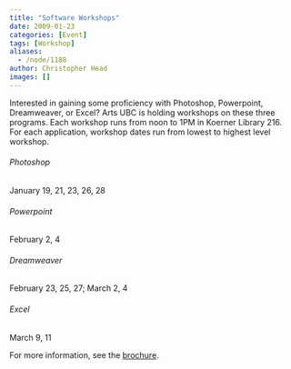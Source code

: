 ```yaml
---
title: "Software Workshops"
date: 2009-01-23
categories: [Event]
tags: [Workshop]
aliases:
  - /node/1188
author: Christopher Head
images: []
---
```


Interested in gaining some proficiency with Photoshop, Powerpoint, Dreamweaver, or Excel? Arts UBC is holding workshops on these three programs. Each workshop runs from noon to 1PM in Koerner Library 216. For each application, workshop dates run from lowest to highest level workshop.

###### Photoshop

January 19, 21, 23, 26, 28

###### Powerpoint

February 2, 4

###### Dreamweaver

February 23, 25, 27; March 2, 4

###### Excel

March 9, 11

For more information, see the [brochure](http://isit.arts.ubc.ca/workshops).
